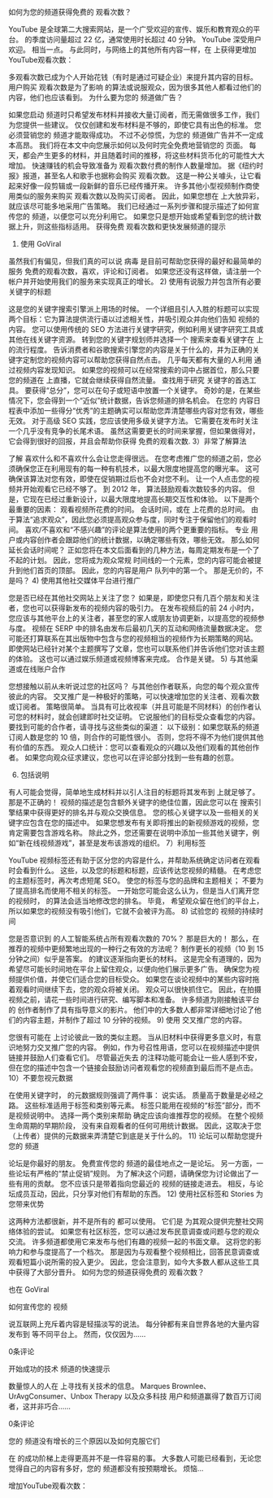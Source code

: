 如何为您的频道获得免费的  观看次数？


YouTube 是全球第二大搜索网站，是一个广受欢迎的宣传、娱乐和教育观众的平台。  的季度访问量超过 22 亿，通常使用时长超过 40 分钟。
YouTube 深受用户欢迎。 相当一点。
与此同时，与网络上的其他所有内容一样，在  上获得更增加YouTube观看次数：

多观看次数已成为个人开始花钱（有时是通过可疑企业）来提升其内容的目标。 用户购买  观看次数是为了影响  的算法或说服观众，因为很多其他人都看过他们的内容，他们也应该看到。
为什么要为您的  频道做广告？

如果您启动  频道时只希望发布材料并接收大量订阅者，而无需做很多工作，我们为您提供一些建议。 仅仅创建和发布材料是不够的，即使它具有出色的标准。 您必须营销您的  频道才能取得成功。 不过不必惊慌，为您的  频道做广告并不一定成本高昂。 我们将在本文中向您展示如何以及何时完全免费地营销您的  页面。
每天，都会产生更多的材料，并且随着时间的推移，将这些材料货币化的可能性大大增加。 快速赚钱的机会导致准备为  观看次数付费的制作人数量增加。
据《纽约时报》报道，甚至名人和歌手也据称会购买  观看次数。 这是一种公关噱头，让它看起来好像一段剪辑或一段新鲜的音乐已经传播开来。 许多其他小型视频制作商使用类似的服务来购买  观看次数以及购买订阅者。
因此，如果您想在  上大放异彩，就应该尽可能多地采用广告策略。
我们已经通过一系列步骤和提示描述了如何宣传您的  频道，以便您可以充分利用它。 如果您只是想开始或希望看到您的统计数据上升，则这些指标适用。
获得免费  观看次数和更快发展频道的提示

1) 使用 GoViral

虽然我们有偏见，但我们真的可以说 病毒 是目前可帮助您获得的最好和最简单的服务 免费的观看次数，喜欢，评论和订阅者。 如果您还没有这样做，请注册一个帐户并开始使用我们的服务来实现真正的增长。
2) 使用有说服力并包含所有必要关键字的标题

这是您的关键字搜索引擎派上用场的时候。 一个详细且引人入胜的标题可以实现两个目标：它为算法提供流行语以过​​滤相关性，并吸引观众并向他们告知  视频的内​​容。 您可以使用传统的 SEO 方法进行关键字研究，例如利用关键字研究工具或其他在线关键字资源。
转到您的关键字规划师并选择一个  搜索来查看关键字在  上的流行程度。 告诉消费者和谷歌搜索引擎您的内容是关于什么的，并为正确的关键字定制您的视频内容可以帮助您获得自然点击。
几乎每天都有大量的人利用  通过视频内容发现知识。 如果您的视频可以在经常搜索的词中占据首位，那么只要您的频道在  上直播，它就会继续获得自然流量。
查找用于研究  关键字的首选工具。 要获得“总分”，您可以在句子或短语中放置一个关键字。 奇妙的是，在某些情况下，您会得到一个“近似”统计数据，告诉您频道的排名机会。
在您的  内容日程表中添加一些得分“优秀”的主题确实可以帮助您弄清楚哪些内容对您有效，哪些无效。
对于高级 SEO 实践，您应该使用多级关键字方法。 它需要在发布时关注一个几乎没有竞争的长尾术语。 虽然这需要更长的时间来掌握，但如果做得对，它会得到很好的回报，并且会帮助你获得 免费的观看次数.
3）非常了解算法

了解  喜欢什么和不喜欢什么会让您走得很远。 在您考虑推广您的频道之前，您必须确保您正在利用现有的每一种有机技术，以最大限度地提高您的曝光率。 这可确保该算法对您有效，即使在促销期过后也不会对您不利。
让一个人点击您的视频并开始观看它已经不够了。 到 2012 年， 算法鼓励观看次数较多的内容。 但是，它现在已经过重新设计，以最大限度地提高长期交互性和体验。
以下是两个最重要的因素：
观看视频所花费的时间。
会话时间，或在  上花费的总时间。
由于算法“追求观众”，因此您必须提高观众参与度，同时专注于保留他们的观看时间。 喜欢/不喜欢和“不感兴趣”的评论是算法使用的两个更重要的指标。
专业  用户或内容创作者会跟踪他们的统计数据，以确定哪些有效，哪些无效。
那么如何延长会话时间呢？
正如您将在本文后面看到的几种方法，每周定期发布是一个了不起的计划。 因此，您将成为观众常规  时间线的一个元素，您的内容可能会被提升到他们首页的顶部。 因此，您的内容是用户  队列中的第一个。 那是无价的，不是吗？
4) 使用其他社交媒体平台进行推广

您是否已经在其他社交网站上关注了您？
如果是，即使您只有几百个朋友和关注者，您也可以获得新发布的视频内容的吸引力。 在发布视频后的前 24 小时内，您应该与其他平台上的关注者，甚至您的家人或朋友协调更新，以提高您的视频参与度。
视频在 SERP 中的排名由发布后最初几天的互动和网络流量数据决定。
您可能还打算联系在其出版物中包含与您的视频相当的视频作为长期策略的网站。
即使网站已经针对某个主题撰写了文章，您也可以联系他们并告诉他们您对该主题的体验。 这也可以通过娱乐频道或视频博客来完成。 合作是关键。
5) 与其他渠道或在线账户合作

您想接触以前从未听说过您的社区吗？
与其他创作者联系，向您的每个观众宣传彼此的内容。 交叉推广是一种极好的策略，可以快速增加您的关注者、观看次数或订阅者。 策略很简单。 当具有可比收视率（并且可能是不同材料）的创作者认可您的材料时，就会创建即时社交证明。 它说服他们的目标受众查看您的内容。
要找到可能的合作者，请寻找与这些类似的渠道：
以下级别：如果您联系的频道订阅人数是您的 10 倍，则合作的可能性很小。 否则，您将不得不为他们提供其他有价值的东西。
观众人口统计：您可以查看观众的兴趣以及他们观看的其他创作者。 如果您向观众征求建议，您也可以在评论部分找到一些有趣的创意。

6) 包括说明

有人可能会觉得，简单地生成材料并以引人注目的标题将其发布到  上就足够了。 那是不正确的！
视频的描述是包含额外关键字的绝佳位置，因此您可以在  搜索引擎结果中获得更好的排名并与观众交换信息。 您的核心关键字以及一些相关的关键字应包含在您的描述中。
如果您想发布有关即将推出的新视频游戏的视频，您肯定需要包含游戏名称。 除此之外，您还需要在说明中添加一些其他关键字，例如“新在线视频游戏”，甚至是发布该游戏的组织。
7）利用标签

YouTube 视频标签还有助于区分您的内容是什么，并帮助系统确定访问者在观看时会看到什么。 这些，以及您的标题和标题，应该传达您视频的精髓。 在考虑您的主题标签时，再次考虑短尾 SEO。
使您的标签与您的品牌和主题相关； 不要为了提高排名而使用不相关的标签。 一开始您可能会这么认为，但是当人们离开您的视频时， 的算法会适当地修改您的排名。 毕竟， 希望观众留在他们的平台上，所以如果您的视频没有吸引他们，它就不会被评为高。
8) 试验您的  视频的持续时间

您是否意识到  的人工智能系统占所有观看次数的 70%？ 那是巨大的！
那么，在  推荐的视频中更频繁地出现的一种行之有效的方法呢？
制作更长的视频（10 到 15 分钟之间）似乎是答案。  的建议逐渐指向更长的材料。
这是完全有道理的，因为  希望尽可能长时间地在平台上留住观众，以便向他们展示更多广告。
确保您为视频提供价值，并使它们适合您的目标受众。 如果您在谈论视频中的某些内容时拖着观看时间继续下去，您的观众将被关闭。 观众可以很快抓住它。
因此，在拍摄视频之前，请花一些时间进行研究、编写脚本和准备。 许多频道为刚接触该平台的  创作者制作了具有指导意义的影片。 他们中的大多数人都非常详细地讨论了他们的内容主题，并制作了超过 10 分钟的视频。
9) 使用  交叉推广您的内容。

您很有可能在  上讨论彼此一致的类似主题。
当从旧材料中获得更多意义时，有意识地努力交叉推广您的内容。
例如，作为号召性用语，您可以在视频描述中提供链接并鼓励人们查看它们。 尽管最近失去  的注释功能可能会让一些人感到不安，但在您的描述中包含一个链接会鼓励访问者观看您的视频直到最后而不是点击。
10）不要忽视元数据

在使用关键字时， 的元数据规则强调了两件事：
说实话。
质量高于数量是必经之路。
这些标准适用于标签和类别等元素。 标签只能用在视频的“标签”部分，而不是视频说明中。 选择一两个类别来帮助  确定应该向谁推荐您的视频。
在整个视频生命周期的早期阶段， 没有来自观看者的任何可用统计数据。 因此，这取决于您（上传者）提供的元数据来弄清楚它到底是关于什么的。
11) 论坛可以帮助您提升您的  频道

论坛是你最好的朋友。 免费宣传您的  频道的最佳地点之一是论坛。 另一方面，一些论坛有严格的“禁止促销”规则。 为了解决这个问题，请确保您为讨论做出了一些有用的贡献。 您不应该只是带着指向您最近的  视频的链接走进去。 相反，与论坛成员互动，因此，只分享对他们有帮助的东西。
12) 使用社区标签和  Stories 为您带来优势

这两种方法都很新，并不是所有的  都可以使用。 它们是  为其观众提供完整社交网络体验的尝试。
如果您有社区标签，您可以通过发布民意调查或问题与您的观众交流。 许多频道都使用它来发布与他们有趣的视频一起的书面文章。
这将您的影响力和参与度提高了一个档次。 那是因为与观看整个视频相比，回答民意调查或观看短篇小说所需的投入更少。 因此，您会注意到，如今大多数人都从这些工具中获得了大部分晋升。
如何为您的频道获得免费的  观看次数？

也在 GoViral

如何宣传您的  视频

说互联网上充斥着内容是轻描淡写的说法。 每分钟都有来自世界各地的大量内容发布到  等不同平台上。 然而，仅仅因为……

0条评论

开始成功的技术  频道的快速提示

数量惊人的人在  上寻找有关技术的信息。 Marques Brownlee、UrAvgConsumer、Unbox Therapy 以及众多科技  用户和频道赢得了数百万订阅者，这并非巧合……

0条评论

您的  频道没有增长的三个原因以及如何克服它们

在  的成功阶梯上走得更高并不是一件容易的事。 大多数人可能已经看到，无论您觉得自己的内容有多好，您的  频道都没有按预期增长。 烦恼…


增加YouTube观看次数：
